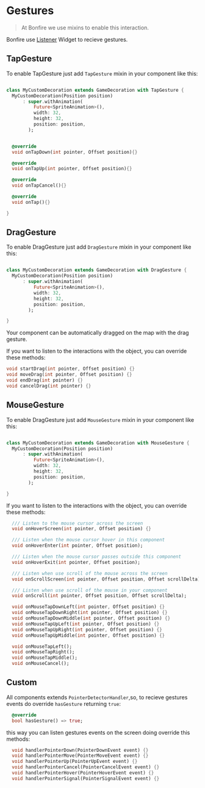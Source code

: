 # Gestures

> At Bonfire we use mixins to enable this interaction.

Bonfire use [Listener](https://api.flutter.dev/flutter/widgets/Listener-class.html) Widget to recieve gestures.

## TapGesture

To enable TapGesture just add `TapGesture` mixin in your component like this:

```dart

class MyCustomDecoration extends GameDecoration with TapGesture {
  MyCustomDecoration(Position position)
      : super.withAnimation(
          Future<SpriteAnimation>(),
          width: 32,
          height: 32,
          position: position,
        );


  @override
  void onTapDown(int pointer, Offset position){}

  @override
  void onTapUp(int pointer, Offset position){}

  @override
  void onTapCancel(){}

  @override
  void onTap(){}

}
```

## DragGesture

To enable DragGesture just add `DragGesture` mixin in your component like this:

```dart

class MyCustomDecoration extends GameDecoration with DragGesture {
  MyCustomDecoration(Position position)
      : super.withAnimation(
          Future<SpriteAnimation>(),
          width: 32,
          height: 32,
          position: position,
        );

}
```

Your component can be automatically dragged on the map with the drag gesture.

If you want to listen to the interactions with the object, you can override these methods:

```dart
void startDrag(int pointer, Offset position) {}
void moveDrag(int pointer, Offset position) {}
void endDrag(int pointer) {}
void cancelDrag(int pointer) {}
```

## MouseGesture

To enable DragGesture just add `MouseGesture` mixin in your component like this:

```dart

class MyCustomDecoration extends GameDecoration with MouseGesture {
  MyCustomDecoration(Position position)
      : super.withAnimation(
          Future<SpriteAnimation>(),
          width: 32,
          height: 32,
          position: position,
        );

}
```

If you want to listen to the interactions with the object, you can override these methods:

```dart
  /// Listen to the mouse cursor across the screen
  void onHoverScreen(int pointer, Offset position) {}

  /// Listen when the mouse cursor hover in this component
  void onHoverEnter(int pointer, Offset position);

  /// Listen when the mouse cursor passes outside this component
  void onHoverExit(int pointer, Offset position);

  /// Listen when use scroll of the mouse across the screen
  void onScrollScreen(int pointer, Offset position, Offset scrollDelta) {}

  /// Listen when use scroll of the mouse in your component
  void onScroll(int pointer, Offset position, Offset scrollDelta);

  void onMouseTapDownLeft(int pointer, Offset position) {}
  void onMouseTapDownRight(int pointer, Offset position) {}
  void onMouseTapDownMiddle(int pointer, Offset position) {}
  void onMouseTapUpLeft(int pointer, Offset position) {}
  void onMouseTapUpRight(int pointer, Offset position) {}
  void onMouseTapUpMiddle(int pointer, Offset position) {}

  void onMouseTapLeft();
  void onMouseTapRight();
  void onMouseTapMiddle();
  void onMouseCancel();
```

## Custom

All components extends `PointerDetectorHandler`,so, to recieve gestures events do override `hasGesture` returning `true`:

```dart
  @override
  bool hasGesture() => true;
```

this way you can listen gestures events on the screen doing override this methods:

```dart
  void handlerPointerDown(PointerDownEvent event) {}
  void handlerPointerMove(PointerMoveEvent event) {}
  void handlerPointerUp(PointerUpEvent event) {}
  void handlerPointerCancel(PointerCancelEvent event) {}
  void handlerPointerHover(PointerHoverEvent event) {}
  void handlerPointerSignal(PointerSignalEvent event) {}
```